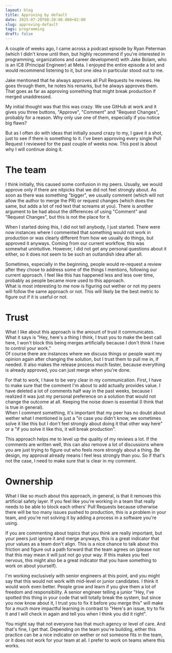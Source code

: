 ```yaml
---
layout: blog
title: Approving by default
date: 2025-07-20T08:20:00.000+02:00
slug: approving-default
tags: programming
draft: false
---
```

A couple of weeks ago, I came across a podcast episode by Ryan Peterman (which I didn't know until then, but highly recommend if you're interested in programming, organizations and career development) with Jake Bolam, who is an IC8 (Principal Engineer) at Meta. I enjoyed the entire episode a lot and would recommend listening to it, but one idea in particular stood out to me.

Jake mentioned that he always approves all Pull Requests he reviews. He goes through them, he notes his remarks, but he always approves them. That goes as far as approving something that might break production if merged unaddressed. 

My initial thought was that this was crazy. We use GitHub at work and it gives you three buttons, "Approve", "Comment" and "Request Changes", probably for a reason. Why only use one of them, especially if you notice big flaws? 

But as I often do with ideas that initially sound crazy to my, I gave it a shot, just to see if there is something to it. I've been approving every single Pull Request I reviewed for the past couple of weeks now. This post is about why I will continue doing it.

# The team

I think initially, this caused some confusion in my peers. Usually, we would approve only if there are nitpicks that we did not feel strongly about. As soon as there was something "bigger", we usually comment (which will not allow the author to merge the PR) or request changes (which does the same, but adds a lot of red text that screams at you). There is another argument to be had about the differences of using "Comment" and "Request Changes", but this is not the place for it.

When I started doing this, I did not tell anybody, I just started. There were now instances where I commented that something would not work in production or was clearly different from how we usually do things, but approved it anyways. Coming from our current workflow, this was somewhat unintuitive. However, I did not get any personal questions about it either, so it does not seem to be such an outlandish idea after all.

Sometimes, especially in the beginning, people would re-request a review after they chose to address some of the things I mentions, following our current approach. I feel like this has happened less and less over time, probably as people became more used to this approach.\
What is most interesting to me now is figuring out wether or not my peers will follow the same approach or not. This will likely be the best metric to figure out if it is useful or not.

# Trust

What I like about this approach is the amount of trust it communicates. What it says is "Hey, here's a thing I think, I trust you to make the best call here, I won't block this being merges artificially because I don't think I have to control your work."\
Of course there are instances where we discuss things or people want my opinion again after changing the solution, but I trust them to pull me in, if needed. It also makes the release process much faster, because everything is already approved, you can just merge when you're done.

For that to work, I have to be very clear in my communication. First, I have to make sure that the comment I'm about to add actually provides value. I have deleted a lot of comments half way in the past weeks, because I realized it was just my personal preference on a solution that would not change the outcome at all. Keeping the noise down is essential (I think that is true in general).\
When I comment something, it's important that my peer has no doubt about wether what I mentioned is just a "in case you didn't know, we sometimes solve it like this but I don't feel strongly about doing it that other way here" or a "if you solve it like this, it will break production". 

This approach helps me to level up the quality of my reviews a lot. If the comments are written well, this can also remove a lot of discussions where you are just trying to figure out who feels more strongly about a thing. Be design, my approval already means I feel less strongly than you. So if that's not the case, I need to make sure that is clear in my comment.

# Ownership

What I like so much about this approach, in general, is that it removes this artificial safety layer. If you feel like you're working in a team that really needs to be able to block each others' Pull Requests because otherwise there will be too many issues pushed to production, this is a problem in your team, and you're not solving it by adding a process in a software you're using.

If you are commenting about topics that you think are really important, but your peers just ignore it and merge anyways, this is a great indicator that your values as a team don't align. This is a nice chance to talk about this friction and figure out a path forward that the team agrees on (please not that this may mean it will just not go your way. If this makes you feel nervous, this might also be a great indicator that you have something to work on about yourself).

I'm working exclusively with senior engineers at this point, and you might say that this would not work with mid-level or junior candidates. I think it would work even better. People grow and learn if you give them a lot of freedom and responsibility. A senior engineer telling a junior "Hey, I've spotted this thing in your code that will totally break the system, but since you now know about it, I trust you to fix it before you merge this" will make for a much more impactful learning in contrast to "Here's an issue, try to fix it and I will check in again and tell you when I think you did it right".

You might say that not everyone has that much agency or level of care. And that's fine, I get that. Depending on the team you're building, either this practice can be a nice indicator on wether or not someone fits in the team, or it does not work for your team at all. I prefer to work on teams where this works.
